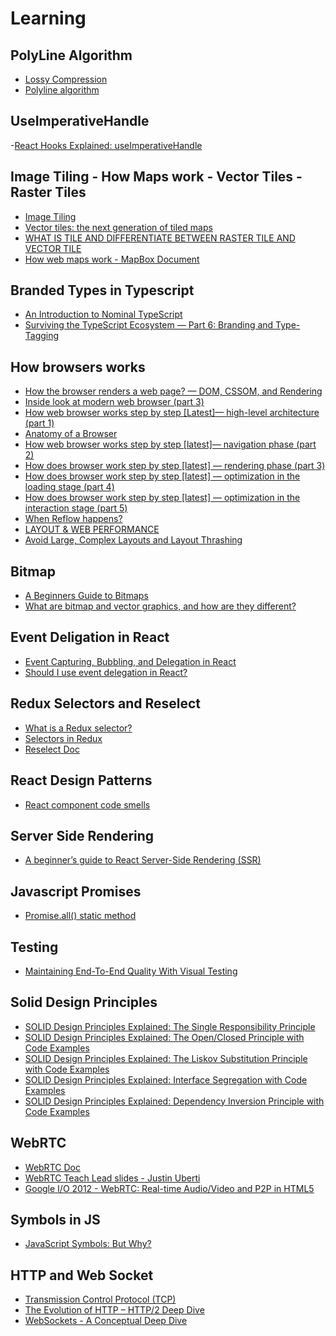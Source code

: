# Learning


## PolyLine Algorithm

- [Lossy Compression](https://www.pcmag.com/encyclopedia/term/lossy-compression)
- [Polyline algorithm](https://developers.google.com/maps/documentation/utilities/polylinealgorithm#example)

## UseImperativeHandle

-[React Hooks Explained: useImperativeHandle](https://dev.to/anikcreative/react-hooks-explained-useimperativehandle-5g44)

## Image Tiling - How Maps work - Vector Tiles - Raster Tiles

- [Image Tiling](https://northstar-www.dartmouth.edu/doc/idl/html_6.2/Image_Tiling.html#:~:text=This%20changes%20the%20resolution%20of,zoom%20in%20on%20that%20area.)
- [Vector tiles: the next generation of tiled maps](https://www.e-education.psu.edu/geog585/node/746)
- [WHAT IS TILE AND DIFFERENTIATE BETWEEN RASTER TILE AND VECTOR TILE](https://bachasoftware.com/what-is-tile-and-differentiate-between-raster-tile-and-vector-tile/)
- [How web maps work - MapBox Document](https://docs.mapbox.com/vector-tiles/reference/)

## Branded Types in Typescript
- [An Introduction to Nominal TypeScript](https://betterprogramming.pub/nominal-typescript-eee36e9432d2)
- [Surviving the TypeScript Ecosystem — Part 6: Branding and Type-Tagging](https://medium.com/@KevinBGreene/surviving-the-typescript-ecosystem-branding-and-type-tagging-6cf6e516523d)

## How browsers works
- [How the browser renders a web page? — DOM, CSSOM, and Rendering](https://medium.com/jspoint/how-the-browser-renders-a-web-page-dom-cssom-and-rendering-df10531c9969)
- [Inside look at modern web browser (part 3)](https://developers.google.com/web/updates/2018/09/inside-browser-part3)
- [How web browser works step by step [Latest]— high-level architecture (part 1)](https://cabulous.medium.com/how-browser-works-part-i-process-and-thread-f63a9111bae9)
- [Anatomy of a Browser](https://www.youtube.com/watch?v=LTV56k5X36o)
- [How web browser works step by step [latest]— navigation phase (part 2)](https://cabulous.medium.com/how-does-browser-work-in-2019-part-ii-navigation-342b27e56d7b)
- [How does browser work step by step [latest] — rendering phase (part 3)](https://cabulous.medium.com/how-does-browser-work-in-2019-part-iii-rendering-phase-i-850c8935958f)
- [How does browser work step by step [latest] — optimization in the loading stage (part 4)](https://cabulous.medium.com/how-does-browser-work-in-2019-part-4-more-about-rendering-phase-fbba0d94a174)
- [How does browser work step by step [latest] — optimization in the interaction stage (part 5)](https://cabulous.medium.com/how-does-browser-work-in-2019-part-5-optimization-in-the-interaction-stage-66b53b8ec0ad)
- [When Reflow happens?](https://stackoverflow.com/a/27637245/2790983)
- [LAYOUT & WEB PERFORMANCE](https://kellegous.com/j/2013/01/26/layout-performance/)
- [Avoid Large, Complex Layouts and Layout Thrashing](https://developers.google.com/web/fundamentals/performance/rendering/avoid-large-complex-layouts-and-layout-thrashing#feedback)


## Bitmap
- [A Beginners Guide to Bitmaps](http://paulbourke.net/dataformats/bitmaps/)
- [What are bitmap and vector graphics, and how are they different?](https://kb.iu.edu/d/afmr)

## Event Deligation in React
- [Event Capturing, Bubbling, and Delegation in React](https://medium.com/@john.louis.rumingan/event-capturing-bubbling-and-delegation-in-react-f08b704706a0)
- [Should I use event delegation in React?](https://dev.to/thawsitt/should-i-use-event-delegation-in-react-nl0)

## Redux Selectors and Reselect
- [What is a Redux selector?](https://medium.com/@matthew.holman/what-is-a-redux-selector-a517acee1fe8)
- [Selectors in Redux](https://www.youtube.com/watch?v=frT3to2ACCw)
- [Reselect Doc](https://github.com/reduxjs/reselect)

## React Design Patterns
- [React component code smells](https://antongunnarsson.com/react-component-code-smells/)

## Server Side Rendering
- [A beginner’s guide to React Server-Side Rendering (SSR)](https://medium.com/jspoint/a-beginners-guide-to-react-server-side-rendering-ssr-bf3853841d55)

## Javascript Promises
- [Promise.all() static method](https://www.javascripttutorial.net/es6/javascript-promise-all/)

## Testing
- [Maintaining End-To-End Quality With Visual Testing](https://www.smashingmagazine.com/2021/07/maintaining-end-to-end-quality-visual-testing)

## Solid Design Principles
- [SOLID Design Principles Explained: The Single Responsibility Principle](https://stackify.com/solid-design-principles/)
- [SOLID Design Principles Explained: The Open/Closed Principle with Code Examples](https://stackify.com/solid-design-open-closed-principle/)
- [SOLID Design Principles Explained: The Liskov Substitution Principle with Code Examples](https://stackify.com/solid-design-liskov-substitution-principle/)
- [SOLID Design Principles Explained: Interface Segregation with Code Examples](https://stackify.com/interface-segregation-principle/)
- [SOLID Design Principles Explained: Dependency Inversion Principle with Code Examples](https://stackify.com/dependency-inversion-principle/)

## WebRTC
- [WebRTC Doc](https://webrtc.org/getting-started/media-devices#using-asyncawait)
- [WebRTC Teach Lead slides - Justin Uberti](https://io13webrtc.appspot.com/)
- [Google I/O 2012 - WebRTC: Real-time Audio/Video and P2P in HTML5](https://www.youtube.com/watch?v=E8C8ouiXHHk)

## Symbols in JS
- [JavaScript Symbols: But Why?](https://medium.com/intrinsic-blog/javascript-symbols-but-why-6b02768f4a5c)


## HTTP and Web Socket
- [Transmission Control Protocol (TCP)](https://www.khanacademy.org/computing/computers-and-internet/xcae6f4a7ff015e7d:the-internet/xcae6f4a7ff015e7d:transporting-packets/a/transmission-control-protocol--tcp)
- [The Evolution of HTTP – HTTP/2 Deep Dive](https://ably.com/topic/http2)
- [WebSockets - A Conceptual Deep Dive](https://ably.com/topic/websockets)
